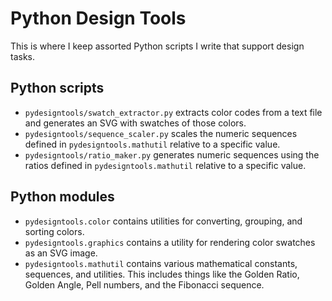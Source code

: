# Python Design Tools

This is where I keep assorted Python scripts I write that support design tasks.

## Python scripts

- `pydesigntools/swatch_extractor.py` extracts color codes from a text file and generates an SVG with swatches of those colors.
- `pydesigntools/sequence_scaler.py` scales the numeric sequences defined in `pydesigntools.mathutil` relative to a specific value.
- `pydesigntools/ratio_maker.py` generates numeric sequences using the ratios defined in `pydesigntools.mathutil` relative to a specific value.

## Python modules

- `pydesigntools.color` contains utilities for converting, grouping, and sorting colors.
- `pydesigntools.graphics` contains a utility for rendering color swatches as an SVG image.
- `pydesigntools.mathutil` contains various mathematical constants, sequences, and utilities. This includes things like the Golden Ratio, Golden Angle, Pell numbers, and the Fibonacci sequence.
